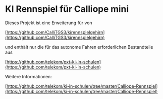 # KI Rennspiel für Calliope mini

Dieses Projekt ist eine Erweiterung für von

[https://github.com/CalliTGS3/kirennspielgehirn](https://github.com/CalliTGS3/kirennspielgehirn) 

und enthält nur die für das autonome Fahren erforderlichen Bestandteile aus

[https://github.com/telekom/pxt-ki-in-schulen](https://github.com/telekom/pxt-ki-in-schulen)


Weitere Informationen:

[https://github.com/telekom/ki-in-schulen/tree/master/Calliope-Rennspiel](https://github.com/telekom/ki-in-schulen/tree/master/Calliope-Rennspiel)

